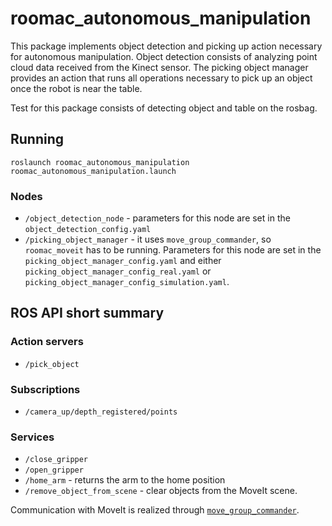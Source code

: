 # roomac_autonomous_manipulation

This package implements object detection and picking up action necessary for autonomous manipulation. Object detection consists of analyzing point cloud data received from the Kinect sensor. The picking object manager provides an action that runs all operations necessary to pick up an object once the robot is near the table.

Test for this package consists of detecting object and table on the rosbag.

## Running

```
roslaunch roomac_autonomous_manipulation roomac_autonomous_manipulation.launch
```

### Nodes
 * `/object_detection_node` - parameters for this node are set in the `object_detection_config.yaml`
 * `/picking_object_manager` - it uses `move_group_commander`, so `roomac_moveit` has to be running. Parameters for this node are set in the `picking_object_manager_config.yaml` and either `picking_object_manager_config_real.yaml` or `picking_object_manager_config_simulation.yaml`.

## ROS API short summary

### Action servers
 * `/pick_object`

### Subscriptions
 * `/camera_up/depth_registered/points`

### Services
 * `/close_gripper`
 * `/open_gripper`
 * `/home_arm` - returns the arm to the home position
 * `/remove_object_from_scene` - clear objects from the MoveIt scene.

Communication with MoveIt is realized through [`move_group_commander`](http://docs.ros.org/en/kinetic/api/moveit_commander/html/classmoveit__commander_1_1move__group_1_1MoveGroupCommander.html).
